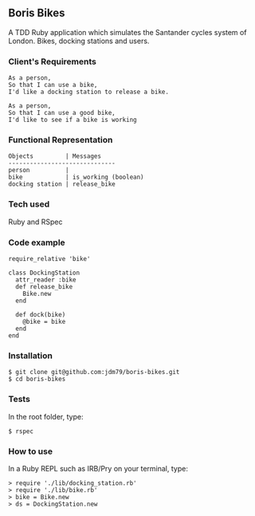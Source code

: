 ## Boris Bikes

A TDD Ruby application which simulates the Santander cycles system of London. Bikes, docking stations and users.

### Client's Requirements

```
As a person,
So that I can use a bike,
I'd like a docking station to release a bike.

As a person,
So that I can use a good bike,
I'd like to see if a bike is working
```

### Functional Representation
```
Objects         | Messages
------------------------------
person          |
bike            | is_working (boolean)
docking station | release_bike
```

### Tech used
Ruby and RSpec

### Code example
```
require_relative 'bike'

class DockingStation
  attr_reader :bike
  def release_bike
    Bike.new
  end

  def dock(bike)
    @bike = bike
  end
end
```

### Installation
```
$ git clone git@github.com:jdm79/boris-bikes.git
$ cd boris-bikes
```

### Tests
In the root folder, type:
```
$ rspec
```

### How to use
In a Ruby REPL such as IRB/Pry on your terminal, type:
```
> require './lib/docking_station.rb'
> require './lib/bike.rb'
> bike = Bike.new
> ds = DockingStation.new
```